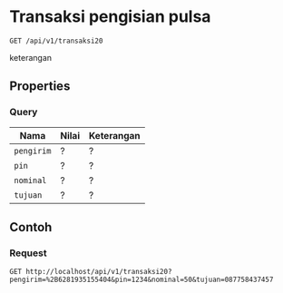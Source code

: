 # Transaksi pengisian pulsa
```http
GET /api/v1/transaksi20
```
keterangan
## Properties
### Query
Nama  | Nilai | Keterangan
--- | --- | ---
<code>pengirim</code> | ? | ?
<code>pin</code> | ? | ?
<code>nominal</code> | ? | ?
<code>tujuan</code> | ? | ?

## Contoh

### Request
```http
GET http://localhost/api/v1/transaksi20?pengirim=%2B6281935155404&pin=1234&nominal=50&tujuan=087758437457
```
